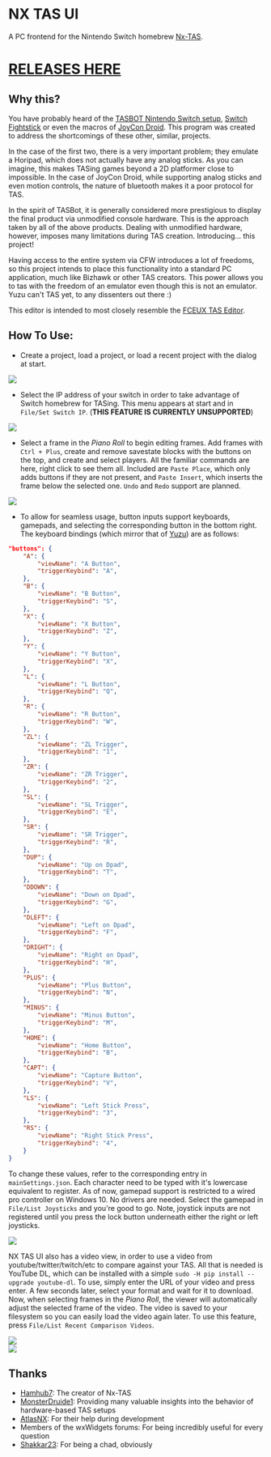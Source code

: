 # NX TAS UI
A PC frontend for the Nintendo Switch homebrew [Nx-TAS](https://github.com/hamhub7/nx-TAS).

# [RELEASES HERE](https://github.com/TheGreatRambler/NX-TAS-UI/releases)

## Why this?
You have probably heard of the [TASBOT Nintendo Switch setup](https://www.youtube.com/watch?v=VXRL7dUVT-M), [Switch Fightstick](https://github.com/shinyquagsire23/Switch-Fightstick) or even the macros of [JoyCon Droid](https://play.google.com/store/apps/details?id=com.rdapps.gamepad&hl=en_US). This program was created to address the shortcomings of these other, similar, projects.

In the case of the first two, there is a very important problem; they emulate a Horipad, which does not actually have any analog sticks. As you can imagine, this makes TASing games beyond a 2D platformer close to impossible. In the case of JoyCon Droid, while supporting analog sticks and even motion controls, the nature of bluetooth makes it a poor protocol for TAS.

In the spirit of TASBot, it is generally considered more prestigious to display the final product via unmodified console hardware. This is the approach taken by all of the above products. Dealing with unmodified hardware, however, imposes many limitations during TAS creation. Introducing... this project!

Having access to the entire system via CFW introduces a lot of freedoms, so this project intends to place this functionality into a standard PC application, much like Bizhawk or other TAS creators. This power allows you to tas with the freedom of an emulator even though this is not an emulator. Yuzu can't TAS yet, to any dissenters out there :)

This editor is intended to most closely resemble the [FCEUX TAS Editor](http://www.fceux.com/web/help/taseditor/).

## How To Use:
* Create a project, load a project, or load a recent project with the dialog at start.

<div align=”center”><img src="screenshots/loadproject.png"></div> 

* Select the IP address of your switch in order to take advantage of Switch homebrew for TASing. This menu appears at start and in `File/Set Switch IP`. (**THIS FEATURE IS CURRENTLY UNSUPPORTED**)

<div align=”center”><img src="screenshots/selectip.png"></div>

* Select a frame in the *Piano Roll* to begin editing frames. Add frames with `Ctrl + Plus`, create and remove savestate blocks with the buttons on the top, and create and select players. All the familiar commands are here, right click to see them all. Included are `Paste Place`, which only adds buttons if they are not present, and `Paste Insert`, which inserts the frame below the selected one. `Undo` and `Redo` support are planned.

<div align=”center”><img src="screenshots/pianoroll.png"></div>

* To allow for seamless usage, button inputs support keyboards, gamepads, and selecting the corresponding button in the bottom right. The keyboard bindings (which mirror that of [Yuzu](https://yuzu-emu.org/)) are as follows:
```json
"buttons": {
	"A": {
		"viewName": "A Button",
		"triggerKeybind": "A",
	},
	"B": {
		"viewName": "B Button",
		"triggerKeybind": "S",
	},
	"X": {
		"viewName": "X Button",
		"triggerKeybind": "Z",
	},
	"Y": {
		"viewName": "Y Button",
		"triggerKeybind": "X",
	},
	"L": {
		"viewName": "L Button",
		"triggerKeybind": "Q",
	},
	"R": {
		"viewName": "R Button",
		"triggerKeybind": "W",
	},
	"ZL": {
		"viewName": "ZL Trigger",
		"triggerKeybind": "1",
	},
	"ZR": {
		"viewName": "ZR Trigger",
		"triggerKeybind": "2",
	},
	"SL": {
		"viewName": "SL Trigger",
		"triggerKeybind": "E",
	},
	"SR": {
		"viewName": "SR Trigger",
		"triggerKeybind": "R",
	},
	"DUP": {
		"viewName": "Up on Dpad",
		"triggerKeybind": "T",
	},
	"DDOWN": {
		"viewName": "Down on Dpad",
		"triggerKeybind": "G",
	},
	"DLEFT": {
		"viewName": "Left on Dpad",
		"triggerKeybind": "F",
	},
	"DRIGHT": {
		"viewName": "Right on Dpad",
		"triggerKeybind": "H",
	},
	"PLUS": {
		"viewName": "Plus Button",
		"triggerKeybind": "N",
	},
	"MINUS": {
		"viewName": "Minus Button",
		"triggerKeybind": "M",
	},
	"HOME": {
		"viewName": "Home Button",
		"triggerKeybind": "B",
	},
	"CAPT": {
		"viewName": "Capture Button",
		"triggerKeybind": "V",
	},
	"LS": {
		"viewName": "Left Stick Press",
		"triggerKeybind": "3",
	},
	"RS": {
		"viewName": "Right Stick Press",
		"triggerKeybind": "4",
	}
}
```
To change these values, refer to the corresponding entry in `mainSettings.json`. Each character need to be typed with it's lowercase equivalent to register. As of now, gamepad support is restricted to a wired pro controller on Windows 10. No drivers are needed. Select the gamepad in `File/List Joysticks` and you're good to go. Note, joystick inputs are not registered until you press the lock button underneath either the right or left joysticks.

<div align=”center”><img src="screenshots/buttonandjoysticks.png"></div>

NX TAS UI also has a video view, in order to use a video from youtube/twitter/twitch/etc to compare against your TAS. All that is needed is YouTube DL, which can be installed with a simple `sudo -H pip install --upgrade youtube-dl`. To use, simply enter the URL of your video and press enter. A few seconds later, select your format and wait for it to download. Now, when selecting frames in the *Piano Roll*, the viewer will automatically adjust the selected frame of the video. The video is saved to your filesystem so you can easily load the video again later. To use this feature, press `File/List Recent Comparison Videos`.

<div align=”center”><img src="screenshots/videocomparisonviewerwithlist.png"></div>
<div align=”center”><img src="screenshots/videocomparisonviewer.png"></div>

## Thanks
- [Hamhub7](https://github.com/hamhub7): The creator of Nx-TAS
- [MonsterDruide1](https://github.com/MonsterDruide1): Providing many valuable insights into the behavior of hardware-based TAS setups
- [AtlasNX](https://twitter.com/atlasnx?lang=en): For their help during development
- Members of the wxWidgets forums: For being incredibly useful for every question
- [Shakkar23](https://github.com/shakkar23): For being a chad, obviously
